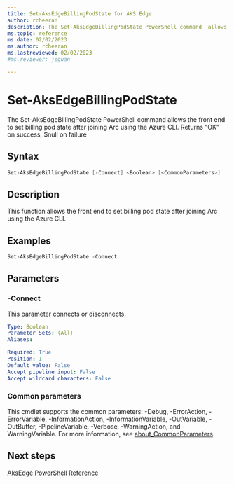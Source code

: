 ```yaml
---
title: Set-AksEdgeBillingPodState for AKS Edge
author: rcheeran
description: The Set-AksEdgeBillingPodState PowerShell command  allows AIDE front end to set Billing pod state after joining Arc through Azure CLI.
ms.topic: reference
ms.date: 02/02/2023
ms.author: rcheeran 
ms.lastreviewed: 02/02/2023
#ms.reviewer: jeguan

---
```


# Set-AksEdgeBillingPodState

The Set-AksEdgeBillingPodState PowerShell command allows the front end to set billing pod state after joining Arc using the Azure CLI. Returns "OK" on success, $null on failure

## Syntax

```powershell
Set-AksEdgeBillingPodState [-Connect] <Boolean> [<CommonParameters>]
```

## Description

This function allows the front end to set billing pod state after joining Arc using the Azure CLI.


## Examples

```powershell
Set-AksEdgeBillingPodState -Connect
```

## Parameters

### -Connect

This parameter connects or disconnects.

```yaml
Type: Boolean
Parameter Sets: (All)
Aliases:

Required: True
Position: 1
Default value: False
Accept pipeline input: False
Accept wildcard characters: False
```


### Common parameters

This cmdlet supports the common parameters: -Debug, -ErrorAction, -ErrorVariable, -InformationAction, -InformationVariable, -OutVariable, -OutBuffer, -PipelineVariable, -Verbose, -WarningAction, and -WarningVariable. For more information, see [about_CommonParameters](https://go.microsoft.com/fwlink/?LinkID=113216).

## Next steps

[AksEdge PowerShell Reference](./index.md)
